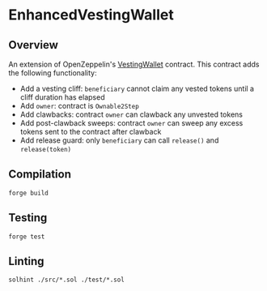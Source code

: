 # EnhancedVestingWallet

## Overview
An extension of OpenZeppelin's [VestingWallet](https://github.com/OpenZeppelin/openzeppelin-contracts/blob/master/contracts/finance/VestingWallet.sol) contract. This contract adds the following functionality:
* Add a vesting cliff: `beneficiary` cannot claim any vested tokens until a cliff duration has elapsed
* Add `owner`: contract is `Ownable2Step`
* Add clawbacks: contract `owner` can clawback any unvested tokens
* Add post-clawback sweeps: contract `owner` can sweep any excess tokens sent to the contract after clawback
* Add release guard: only `beneficiary` can call `release()` and `release(token)`

## Compilation
`forge build`

## Testing
`forge test`

## Linting
`solhint ./src/*.sol ./test/*.sol`
